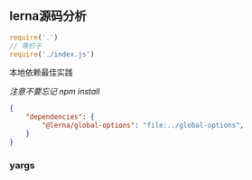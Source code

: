 ## lerna源码分析

```js
require('.')
// 等价于
require('./index.js')
```
本地依赖最佳实践

*注意不要忘记 npm install*

```json
{
    "dependencies": {
        "@lerna/global-options": "file:../global-options",
    }
}
```

### yargs


